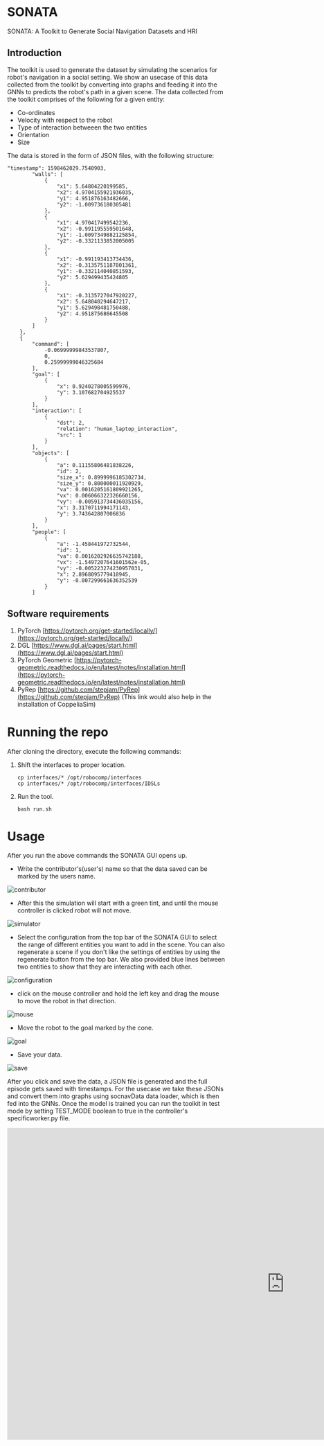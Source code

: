 # SONATA

SONATA: A Toolkit to Generate Social Navigation Datasets and HRI

## Introduction

The toolkit is used to generate the dataset by simulating the scenarios for robot's navigation in a social setting. We show an usecase of this data collected from the toolkit by converting into graphs and feeding it into the GNNs to predicts the robot's path in a given scene. The data collected from the toolkit comprises of the following for a given entity:
* Co-ordinates
* Velocity with respect to the robot
* Type of interaction betweeen the two entities
* Orientation
* Size

The data is stored in the form of JSON files, with the following structure:
```
"timestamp": 1598462029.7540903,
        "walls": [
            {
                "x1": 5.64804220199585,
                "x2": 4.9704155921936035,
                "y1": 4.951876163482666,
                "y2": -1.009736180305481
            },
            {
                "x1": 4.970417499542236,
                "x2": -0.991195559501648,
                "y1": -1.0097349882125854,
                "y2": -0.3321133852005005
            },
            {
                "x1": -0.991193413734436,
                "x2": -0.3135751187801361,
                "y1": -0.332114040851593,
                "y2": 5.629499435424805
            },
            {
                "x1": -0.3135727047920227,
                "x2": 5.648040294647217,
                "y1": 5.629498481750488,
                "y2": 4.951875686645508
            }
        ]
    },
    {
        "command": [
            -0.06999999843537807,
            0,
            0.25999999046325684
        ],
        "goal": [
            {
                "x": 0.9240278005599976,
                "y": 3.107682704925537
            }
        ],
        "interaction": [
            {
                "dst": 2,
                "relation": "human_laptop_interaction",
                "src": 1
            }
        ],
        "objects": [
            {
                "a": 0.11155806481838226,
                "id": 2,
                "size_x": 0.8999996185302734,
                "size_y": 0.800000011920929,
                "va": 0.0016205161809921265,
                "vx": 0.006066322326660156,
                "vy": -0.005913734436035156,
                "x": 3.3170711994171143,
                "y": 3.743642807006836
            }
        ],
        "people": [
            {
                "a": -1.458441972732544,
                "id": 1,
                "va": 0.0016202926635742188,
                "vx": -1.5497207641601562e-05,
                "vy": -0.005223274230957031,
                "x": 2.8968095779418945,
                "y": -0.007299661636352539
            }
        ]
```

## Software requirements
1. PyTorch [https://pytorch.org/get-started/locally/](https://pytorch.org/get-started/locally/)
2. DGL [https://www.dgl.ai/pages/start.html](https://www.dgl.ai/pages/start.html)
3. PyTorch Geometric [https://pytorch-geometric.readthedocs.io/en/latest/notes/installation.html](https://pytorch-geometric.readthedocs.io/en/latest/notes/installation.html)
4. PyRep [https://github.com/stepjam/PyRep](https://github.com/stepjam/PyRep) (This link would also help in the installation of CoppeliaSim)

# Running the repo

After cloning the directory, execute the following commands:
1. Shift the interfaces to proper location.
    ```
    cp interfaces/* /opt/robocomp/interfaces
    cp interfaces/* /opt/robocomp/interfaces/IDSLs
    ```
2. Run the tool.
    ```
    bash run.sh
    ```

# Usage

After you run the above commands the SONATA GUI opens up.

* Write the contributor's(user's) name so that the data saved can be marked by the users name.

![contributor](./images/get_contributer.png)

* After this the simulation will start with a green tint, and until the mouse controller is clicked robot will not move. 

![simulator](./images/simulation_green_start.png)

* Select the configuration from the top bar of the SONATA GUI to select the range of different entities you want to add in the scene. You can also regenerate a scene if you don't like the settings of entities by using the regenerate button from the top bar. We also provided blue lines between two entities to show that they are interacting with each other.

![configuration](./images/select_range.png)

* click on the mouse controller and hold the left key and drag the mouse to move the robot in that direction.

![mouse](./images/click_joystick.png)

* Move the robot to the goal marked by the cone.

![goal](./images/reach_goal.png)

* Save your data.

![save](./images/save.png)


After you click and save the data, a JSON file is generated and the full episode gets saved with timestamps. For the usecase we take these JSONs and convert them into graphs using socnavData data loader, which is then fed into the GNNs. Once the model is trained you can run the toolkit in test mode by setting TEST_MODE boolean to true in the controller's specificworker.py file.

<iframe width="1280" height="720" src="https://www.youtube.com/watch?v=i_kkKqTwbBE" frameborder="0" allow="accelerometer; autoplay; encrypted-media; gyroscope; picture-in-picture" allowfullscreen></iframe>
